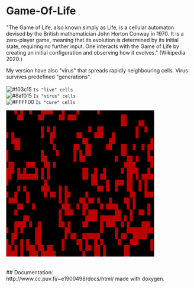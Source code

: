 # Game-Of-Life

"The Game of Life, also known simply as Life, is a cellular automaton devised by the British mathematician John Horton Conway in 1970. It is a zero-player game, meaning that its evolution is determined by its initial state, requiring no further input. One interacts with the Game of Life by creating an initial configuration and observing how it evolves." (Wikipedia 2020.)

My version have also "virus" that spreads rapidly neighbouring cells. Virus survives predefined "generations".<br>
<br>
![#f03c15](https://placehold.it/15/f03c15/000000?text=+) `Is "live" cells`<br>
![#8af015](https://placehold.it/15/c5f015/000000?text=+) `Is "virus" cells`<br>
![#FFFF00](https://placehold.it/15/c5f015/000000?text=+) `Is "cure" cells`<br>


![GOL DEMO](test/golvirus.gif)<br>

<br>
## Documentation:<br>
http://www.cc.puv.fi/~e1900498/docs/html/
made with doxygen.

